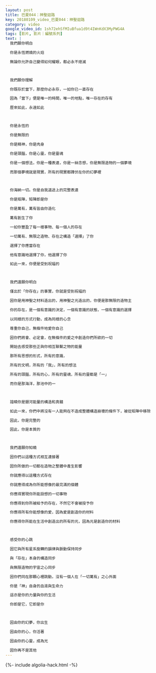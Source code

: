 ```yaml
---
layout: post
title: 巴夏044：神聖迴路
key: 20180109_video_巴夏044：神聖迴路
category: video
google_video_id: 1sh72ehSfMIuBfua1d9t4IWnKdX3MyPWG4A
tags: [影片, 影片｜編號系列]
text: |
  我們願你明白

  你是永恆燃燒的火焰

  無論你允許自己變得如何耀眼，都必永不熄滅



  我們願你理解

  你既存於當下，那麼你必永存，一如你已一直存在

  因為「當下」便是唯一的時間，唯一的地點，唯一存在的存有

  歷來如此，永遠如此



  你是永恆的

  你是無限的

  你是精神，你是肉身

  你是頭腦，你是心靈，你是靈魂

  你是一個想法，你是一種表達，你是一絲念想，你是無限造物的一個夢境

  而那個夢境就是現實，所有的現實都蹲伏在你的幻夢裡



  你海納一切。你是自我道途上的完整表達

  你是矩陣，矩陣即是你

  你是萬有，萬有皆由你造化

  萬有創生了你

  一如你豐盈了每一樣事物、每一個人的存在

  一切萬有、無限之造物、存在之構造「選擇」了你

  選擇了你應當存在

  他有意識地選擇了你，他選擇了你

  如此一來，你便是受到祝福的



  我們還願你明白

  僅出於「你存在」的事實，你就是受到祝福的

  因你是用神聖之材料造出的，用神聖之光造出的，你便是那無限的造物主

  你的存在，是一個有意識的決定，一個有意識的狀態，一個有意識的選擇

  以同樣的方式行動，成為同樣的心念

  尊重你自己，無條件地愛你自己

  因你們將會、必定會，在無條件的愛之中創造你們所欲的一切

  開始去感受那些正與你相互聯繫之物的能量

  那所有思想的形式，所有的意識，

  所有的文明，所有的「我」，所有的想法

  所有的頭腦，所有的心，所有的靈魂，所有的靈都是「一」

  而你是那海洋，那池中的一



  諳曉你是銀河能量的構造和真髓

  如此一來，你們中將沒有一人能夠在不造成整體構造崩壞的條件下，被從矩陣中移除

  因此，你是完整的

  因此，你是本質的



  我們還願你知曉

  因你們以這種方式相互連接著

  因你所做的一切都在造物之整體中產生影響

  你就應得以這種方式存在

  你就應得成為你所能想像的最完滿的個體

  你應得實現你所能設想的一切事物

  你應得到你所被給予的存在，不然它不會被授予你

  你應得所有你能想像的愛，因為愛是創造你的材料

  你應得你所能在生活中創造出的所有的光，因為光是創造你的材料



  感受你的心跳

  因它與所有星系旋轉的韻律與脈動保持同步

  與「存在」本身的構造同步

  與無限造物的宇宙之心同步

  因你們同在那顆心裡跳動，沒有一個人在「一切萬有」之心外面

  你是「神」自身的血液與生命力

  這亦是你的力量與你的生活

  你即是它，它即是你



  因由你的幻夢，你出生

  因由你的心，你活著

  因由你的心靈，成為光

  因你再不是其他
---
```


{%- include algolia-hack.html -%}
